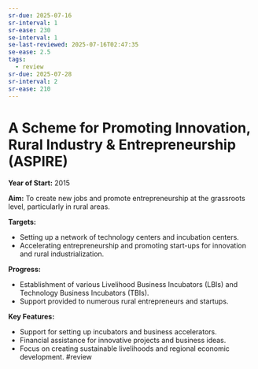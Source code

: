 ```yaml
---
sr-due: 2025-07-16
sr-interval: 1
sr-ease: 230
se-interval: 1
se-last-reviewed: 2025-07-16T02:47:35
se-ease: 2.5
tags:
  - review
sr-due: 2025-07-28
sr-interval: 2
sr-ease: 210
---
```


# A Scheme for Promoting Innovation, Rural Industry & Entrepreneurship (ASPIRE)

**Year of Start:** 2015

**Aim:** To create new jobs and promote entrepreneurship at the grassroots level, particularly in rural areas.

**Targets:**
* Setting up a network of technology centers and incubation centers.
* Accelerating entrepreneurship and promoting start-ups for innovation and rural industrialization.

**Progress:**
* Establishment of various Livelihood Business Incubators (LBIs) and Technology Business Incubators (TBIs).
* Support provided to numerous rural entrepreneurs and startups.

**Key Features:**
* Support for setting up incubators and business accelerators.
* Financial assistance for innovative projects and business ideas.
* Focus on creating sustainable livelihoods and regional economic development.
#review